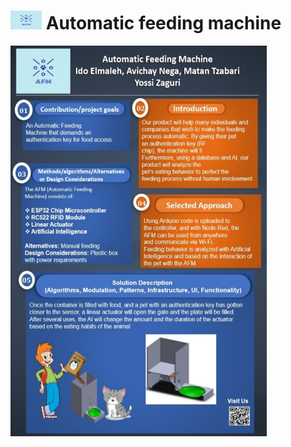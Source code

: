 # <img src="logo.png" width="50" height="30" /> Automatic feeding machine 

<img src="ProjectPoster.jpg" width="410" height="625" />

